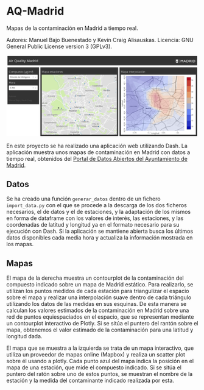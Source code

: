 # AQ-Madrid

Mapas de la contaminación en Madrid a tiempo real.

Autores: Manuel Bajo Buenestado y Kevin Craig Alisauskas.
Licencia: GNU General Public License version 3 (GPLv3).

![App image](assets/app.png)

En este proyecto se ha realizado una aplicación web utilizando Dash. La aplicación muestra unos mapas de contaminación en Madrid con datos a tiempo real, obtenidos del [Portal de Datos Abiertos del Ayuntamiento de Madrid](https://datos.madrid.es/portal/site/egob/menuitem.c05c1f754a33a9fbe4b2e4b284f1a5a0/?vgnextoid=41e01e007c9db410VgnVCM2000000c205a0aRCRD&vgnextchannel=374512b9ace9f310VgnVCM100000171f5a0aRCRD&vgnextfmt=default).

## Datos

Se ha creado una función `generar_datos` dentro de un fichero `import_data.py` con el que se procede a la descarga de los dos ficheros necesarios, el de datos y el de estaciones, y la adaptación de los mismos en forma de dataframe con los valores de interés, las estaciones, y las coordenadas de latitud y longitud ya en el formato necesario para su ejecución con Dash. Si la aplicación se mantiene abierta busca los últimos datos disponibles cada media hora y actualiza la información mostrada en los mapas.

## Mapas

El mapa de la derecha muestra un contourplot de la contaminación del compuesto indicado sobre un mapa de Madrid estático. Para realizarlo, se utilizan los puntos medidos de cada estación para triangulizar el espacio sobre el mapa y realizar una interpolación suave dentro de cada triángulo utilizando los datos de las medidas en sus esquinas. De esta manera se calculan los valores estimados de la contaminación en Madrid sobre una red de puntos equiespaciados en el espacio, que se representan mediante un contourplot interactivo de Plotly. Si se sitúa el puntero del rantón sobre el mapa, obtenemos el valor estimado de la contaminación para una latitud y longitud dada.

El mapa que se muestra a la izquierda se trata de un mapa interactivo, que utiliza un proveedor de mapas online (Mapbox) y realiza un scatter plot sobre él usando a plotly. Cada punto azul del mapa indica la posición en el mapa de una estación, que mide el compuesto indicado. Si se sitúa el puntero del ratón sobre uno de estos puntos, se muestran el nombre de la estación y la medida del contaminante indicado realizada por esta.

